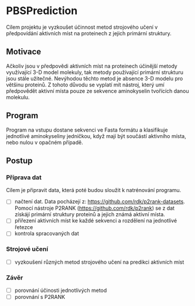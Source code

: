 # PBSPrediction
Cílem projektu je vyzkoušet účinnost metod strojového učení v předpovídání aktivních míst 
na proteinech z jejich primární struktury. 

## Motivace

Ačkoliv jsou v předpovědi aktivních míst na proteinech účinější metody využívající 3-D model molekuly, tak metody používající primární strukturu jsou stále užitečné.
Nevýhodou těchto metod je absence 3-D modelu pro většinu proteinů. Z tohoto důvodu se vyplatí mít 
nástroj, který umí předpovědět aktivní místa pouze ze sekvence aminokyselin tvořících danou molekulu.

## Program

Program na vstupu dostane sekvenci ve Fasta formátu a klasifikuje jednotlivé aminokyseliny jedničkou,
když mají být součástí aktivního místa, nebo nulou v opačném případě.



## Postup 
### Příprava dat 
Cílem je připravit data, která poté budou sloužit k natrénování programu. 

   - [ ] načtení dat.
   Data pocházejí z: <https://github.com/rdk/p2rank-datasets>. Pomocí nástroje P2RANK (<https://github.com/rdk/p2rank>) se
   z dat získájí primární struktury proteinů a jejich známá aktivní místa. 
   - [ ] přiřezení aktivních míst ke každé sekvenci a rozdělení na jednotlivé řetezce
   - [ ] kontrola spracovaných dat
### Strojové učení

   - [ ] vyzkoušení různých metod strojového učení na predikci aktivních míst
### Závěr 

   - [ ] porovnání účinosti jednotlivých metod
   - [ ] porovnání s P2RANK
